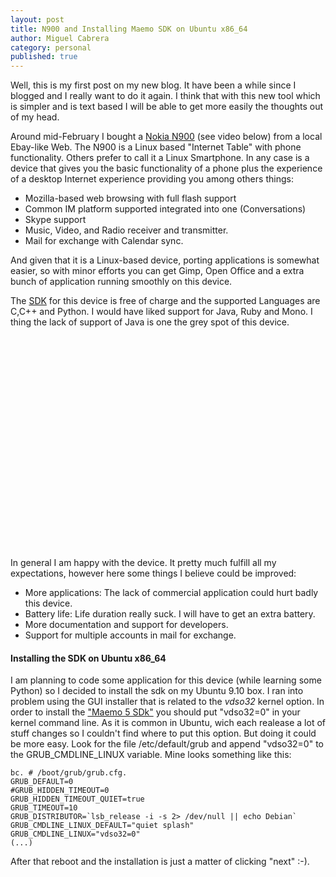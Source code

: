 ```yaml
---
layout: post
title: N900 and Installing Maemo SDK on Ubuntu x86_64
author: Miguel Cabrera
category: personal
published: true
---
```


Well, this is my first post on my new blog. It have been a while since I blogged  and I really want to do it again. I think that with this new tool which is simpler and is text based I will be able to get 
more easily the thoughts out of my head.



Around mid-February I bought a [Nokia N900](http://maemo.nokia.com/) (see video below) from a local Ebay-like Web. The N900 is a Linux based "Internet Table" with phone functionality. Others prefer to call it a Linux Smartphone. In any case is a device that gives you the basic functionality of a phone plus the experience of a desktop Internet experience providing you among others things:

  * Mozilla-based web browsing with full flash support
  * Common IM platform supported integrated into one (Conversations)
  * Skype support
  * Music, Video, and Radio receiver and transmitter. 
  * Mail for exchange with Calendar sync.

And given that it is a Linux-based device, porting applications is somewhat easier,  so with minor efforts you can get Gimp, Open Office and a extra bunch of application running smoothly on this device. 

The [SDK](http://www.forum.nokia.com/info/sw.nokia.com/id/c05693a1-265c-4c7f-a389-fc227db4c465/Maemo_5_SDK.html) for this device is free of charge and the supported Languages are C,C++ and Python. I would have liked support for Java, Ruby and Mono. I thing the lack of support of Java is one the grey spot of this device. 

<object width="560" height="340"><param name="movie" value="http://www.youtube.com/v/kYnx0PUX7Do&hl=es_ES&fs=1&rel=0&color1=0x006699&color2=0x54abd6"></param><param name="allowFullScreen" value="true"></param><param name="allowscriptaccess" value="always"></param><embed src="http://www.youtube.com/v/kYnx0PUX7Do&hl=es_ES&fs=1&rel=0&color1=0x006699&color2=0x54abd6" type="application/x-shockwave-flash" allowscriptaccess="always" allowfullscreen="true" width="560" height="340"></embed></object>


In  general I am happy with the device. It pretty much fulfill all my expectations, however here some things I believe could be improved:

 * More applications: The lack of commercial application could hurt badly this device. 
 * Battery life: Life duration really suck. I will have to get an extra battery.
 * More documentation and support for developers.
 * Support for multiple accounts in mail for exchange.

 

####  Installing the SDK on Ubuntu x86_64 ####

I am planning to code some application for this device (while learning some Python) so I decided to install the sdk on my Ubuntu 9.10 box. I ran into problem using the GUI installer that is related to the _vdso32_ kernel option. In order to install the ["Maemo 5 SDk"](http://www.forum.nokia.com/info/sw.nokia.com/id/c05693a1-265c-4c7f-a389-fc227db4c465/Maemo_5_SDK.html) you should put "vdso32=0" in your kernel command line. As it is common in Ubuntu, wich each realease a lot of stuff changes so I couldn't find where to put this option. But doing it could be more easy. Look for the file /etc/default/grub and append "vdso32=0" to the  GRUB_CMDLINE_LINUX variable. Mine looks something like this:

    bc. # /boot/grub/grub.cfg.
    GRUB_DEFAULT=0
    #GRUB_HIDDEN_TIMEOUT=0
    GRUB_HIDDEN_TIMEOUT_QUIET=true
    GRUB_TIMEOUT=10
    GRUB_DISTRIBUTOR=`lsb_release -i -s 2> /dev/null || echo Debian`
    GRUB_CMDLINE_LINUX_DEFAULT="quiet splash"
    GRUB_CMDLINE_LINUX="vdso32=0"
    (...)


After that reboot and the installation is just a matter of clicking "next" :-).



